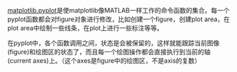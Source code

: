 [matplotlib.pyplot](https://matplotlib.org/api/_as_gen/matplotlib.pyplot.html#module-matplotlib.pyplot)是使matplotlib像MATLAB一样工作的命令函数的集合。每一个pyplot函数都会对figure对象进行修改，比如创建一个figure，创建plot area，在plot area中绘制一些线条，在plot上进行一些标注等等。

在pyplot中，各个函数调用之间，状态是会被保留的，这样就能跟踪当前图像\(figure\)和绘图区的状态了，而且每一个绘图操作都会直接执行到当前的轴\(current axes\)上。（这个axes是figure中的绘图区，不是axis的复数）

